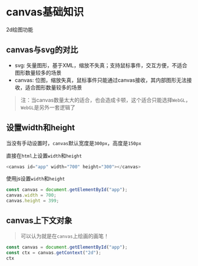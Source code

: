 # canvas基础知识

2d绘图功能

## canvas与svg的对比

- svg: 矢量图形，基于XML，缩放不失真；支持鼠标事件，交互方便，不适合图形数量较多的场景
- canvas: 位图，缩放失真，鼠标事件只能通过canvas接收，其内部图形无法接收，适合图形数量较多的场景

> 注：当canvas数量太大的适合，也会造成卡顿，这个适合只能选择`WebGL`，`WebGL`是另外一套逻辑了

## 设置width和height

当没有手动设置时，`canvas`默认宽度是`300px`，高度是`150px`

直接在`html`上设置`width`和`height`
```js
<canvas id="app" width="700" height="300"></canvas>
```

使用js设置`width`和`height`
```js
const canvas = document.getElementById("app");
canvas.width = 700;
canvas.height = 399;
```

## canvas上下文对象

> 可以认为就是在`canvas`上绘画的画笔！

```js
const canvas = document.getElementById("app");
const ctx = canvas.getContext("2d");
ctx
```

